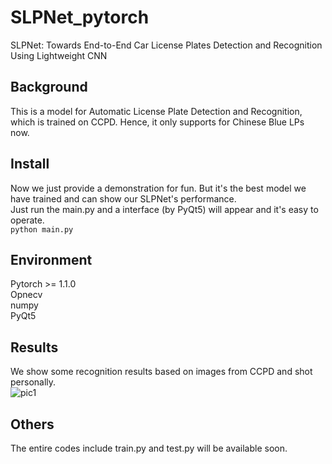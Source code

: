 # SLPNet_pytorch
SLPNet: Towards End-to-End Car License Plates Detection and Recognition Using Lightweight CNN

## Background
This is a model for Automatic License Plate Detection and Recognition, which is trained on CCPD. Hence, it only supports for Chinese Blue LPs now.

## Install
Now we just provide a demonstration for fun. But it's the best model we have trained and can show our SLPNet's performance.<br>
Just run the main.py and a interface (by PyQt5) will appear and it's easy to operate.<br>
`python main.py`

## Environment
Pytorch >= 1.1.0<br>
Opnecv<br>
numpy<br>
PyQt5<br>

## Results
We show some recognition results based on images from CCPD and shot personally.<br>
![pic1](https://github.com/JackEasson/SLPNet_pytorch/edit/master/example_pictures/example1.PNG)


## Others
The entire codes include train.py and test.py will be available soon.
